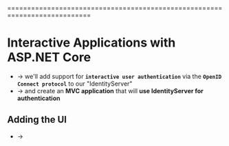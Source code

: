 ===========================================================================
# Interactive Applications with ASP.NET Core
* -> we'll add support for **`interactive user authentication`** via the **`OpenID Connect protocol`** to our "IdentityServer"
* -> and create an **MVC application** that will **use IdentityServer for authentication**

## Adding the UI
* -> 
